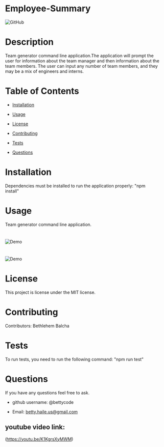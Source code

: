 # Employee-Summary



![GitHub](https://img.shields.io/github/license/bettycode/Employee-Summary?logo=MIT&style=plastic)

# Description

Team generator command line application.The application will prompt the user for information about the team manager 
and then information about the team members. The user can input any number of team members, and they may be a mix of engineers and interns. 

# Table of Contents

* [Installation](#installation)

* [Usage](#usage)

* [License](#license)

* [Contributing](#contributing)

* [Tests](#tests)

* [Questions](#questions)

# Installation

Dependencies must be installed to run the application properly: "npm install"

# Usage

Team generator command line application.

#
![Demo](2.gif)

#

![Demo](3.gif)

#

# License

This project is license under the MIT license.

# Contributing

​Contributors: Bethlehem Balcha

# Tests

To run tests, you need to run the following command: "npm run test"

# Questions

If you have any questions feel free to ask. 

* github username: @bettycode 

* Email: betty.haile.us@gmail.com

## youtube video link: 

(https://youtu.be/K1KgrsXyMWM)
